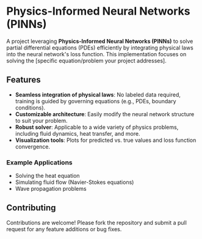 
# Physics-Informed Neural Networks (PINNs)

A project leveraging **Physics-Informed Neural Networks (PINNs)** to solve partial differential equations (PDEs) efficiently by integrating physical laws into the neural network's loss function. This implementation focuses on solving the [specific equation/problem your project addresses].

## Features

- **Seamless integration of physical laws**: No labeled data required, training is guided by governing equations (e.g., PDEs, boundary conditions).  
- **Customizable architecture**: Easily modify the neural network structure to suit your problem.  
- **Robust solver**: Applicable to a wide variety of physics problems, including fluid dynamics, heat transfer, and more.  
- **Visualization tools**: Plots for predicted vs. true values and loss function convergence.

  




### Example Applications

- Solving the heat equation
- Simulating fluid flow (Navier-Stokes equations)
- Wave propagation problems  



## Contributing

Contributions are welcome! Please fork the repository and submit a pull request for any feature additions or bug fixes.

